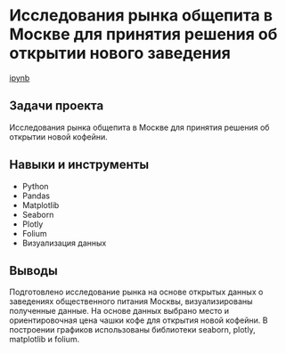 # Исследования рынка общепита в Москве для принятия решения об открытии нового заведения
[ipynb](https://github.com/Tsimaf/Portfolio/blob/main/Market_analysis/9_market_analysis_lukashevich_.ipynb)

## Задачи проекта
Исследования рынка общепита в Москве для принятия решения об открытии новой кофейни.

## Навыки и инструменты
- Python
- Pandas
- Matplotlib
- Seaborn
- Plotly
- Folium
- Визуализация данных

## Выводы
Подготовлено исследование рынка на основе открытых данных о заведениях общественного питания Москвы, визуализированы полученные данные. На основе данных выбрано место и ориентировочная цена чашки кофе для открытия новой кофейни. В построении графиков использованы библиотеки seaborn, plotly, matplotlib и folium. 

